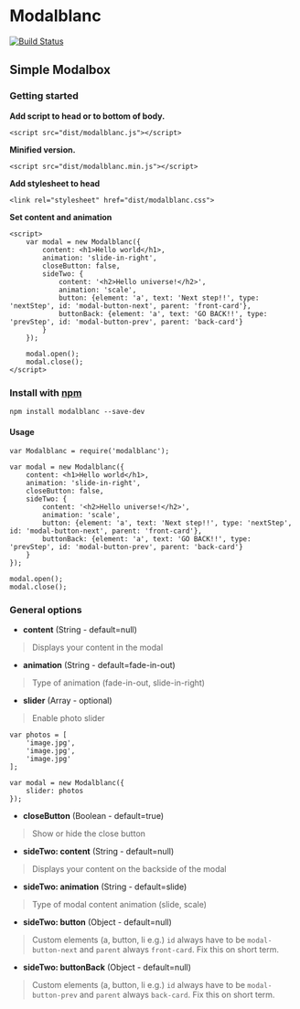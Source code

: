 # Modalblanc

[![Build Status](https://travis-ci.org/Blancframe/modalblanc.svg?branch=master)](https://travis-ci.org/Blancframe/modalblanc)

## Simple Modalbox

### Getting started

**Add script to head or to bottom of body.**

```<script src="dist/modalblanc.js"></script>```

**Minified version.**

```<script src="dist/modalblanc.min.js"></script>```

**Add stylesheet to head**

```<link rel="stylesheet" href="dist/modalblanc.css">```

**Set content and animation**

```
<script>
    var modal = new Modalblanc({
        content: <h1>Hello world</h1>,
        animation: 'slide-in-right',
        closeButton: false,
        sideTwo: {
            content: '<h2>Hello universe!</h2>',
            animation: 'scale',
            button: {element: 'a', text: 'Next step!!', type: 'nextStep', id: 'modal-button-next', parent: 'front-card'},
            buttonBack: {element: 'a', text: 'GO BACK!!', type: 'prevStep', id: 'modal-button-prev', parent: 'back-card'}
        }
    });

    modal.open();
    modal.close();
</script>
```

### Install with [npm](https://www.npmjs.com)
`npm install modalblanc --save-dev`

#### Usage
```
var Modalblanc = require('modalblanc');

var modal = new Modalblanc({
    content: <h1>Hello world</h1>,
    animation: 'slide-in-right',
    closeButton: false,
    sideTwo: {
        content: '<h2>Hello universe!</h2>',
        animation: 'scale',
        button: {element: 'a', text: 'Next step!!', type: 'nextStep', id: 'modal-button-next', parent: 'front-card'},
        buttonBack: {element: 'a', text: 'GO BACK!!', type: 'prevStep', id: 'modal-button-prev', parent: 'back-card'}
    }
});

modal.open();
modal.close();
```

### General options
* **content** (String - default=null)
> Displays your content in the modal

* **animation** (String - default=fade-in-out)
> Type of animation (fade-in-out, slide-in-right)

* **slider** (Array - optional)
> Enable photo slider

```
var photos = [
    'image.jpg',
    'image.jpg',
    'image.jpg'
];

var modal = new Modalblanc({
    slider: photos
});
```

* **closeButton** (Boolean - default=true)
> Show or hide the close button

* **sideTwo: content** (String - default=null)
> Displays your content on the backside of the modal

* **sideTwo: animation** (String - default=slide)
> Type of modal content animation (slide, scale)

* **sideTwo: button** (Object - default=null)
> Custom elements (a, button, li e.g.) `id` always have to be `modal-button-next` and `parent` always `front-card`. Fix this on short term.

* **sideTwo: buttonBack** (Object - default=null)
> Custom elements (a, button, li e.g.) `id` always have to be `modal-button-prev` and `parent` always `back-card`. Fix this on short term.
